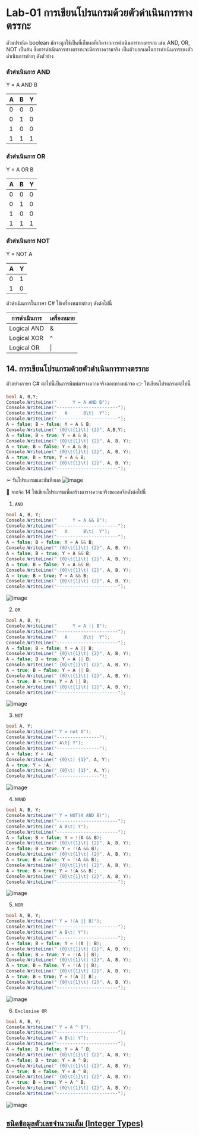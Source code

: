 # Lab-01 การเขียนโปรแกรมด้วยตัวดำเนินการทางตรรกะ

ตัวแปรชนิด boolean มักจะถูกใช้เป็นที่เก็บผลที่เกิดจากการดำเนินการทางตรรกะ เช่น AND, OR, NOT เป็นต้น ซึ่งการดำเนินการทางตรรกะจะมีตารางความจริง เป็นตัวบอกผลในการดำเนินการของตัวดำเนินการต่างๆ ดังตัวย่าง

### ตัวดำเนินการ AND

Y = A AND B

| A | B | Y |
|---|---|---|
| 0 | 0 | 0 |
| 0 | 1 | 0 |
| 1 | 0 | 0 |
| 1 | 1 | 1 |

### ตัวดำเนินการ OR

Y = A OR B

| A | B | Y |
|---|---|---|
| 0 | 0 | 0 |
| 0 | 1 | 0 |
| 1 | 0 | 0 |
| 1 | 1 | 1 |

### ตัวดำเนินการ NOT

Y = NOT A

| A | Y |
|--|--|
| 0 | 1 |
| 1 | 0 |

ตัวดำเนินการในภาษา C#
ใช้เครื่องหมายต่างๆ ดังต่อไปนี้

| การดำเนินการ | เครื่องหมาย |
|------------|-----------|
| Logical AND | & |
| Logical XOR | ^ |
| Logical OR | \| |

## 14. การเขียนโปรแกรมด้วยตัวดำเนินการทางตรรกะ

ตัวอย่างภาษา C# ต่อไปนี้เป็นการพิมพ์ตารางความจริงออกทางหน้าจอ
👉 ให้เขียนโปรแกรมต่อไปนี้

```csharp
bool A, B,Y;
Console.WriteLine("      Y = A AND B");
Console.WriteLine("-----------------------");
Console.WriteLine("   A      B\t|  Y");
Console.WriteLine("-----------------------");
A = false; B = false; Y = A & B;
Console.WriteLine(" {0}\t{1}\t| {2}", A,B,Y);
A = false; B = true; Y = A & B;
Console.WriteLine(" {0}\t{1}\t| {2}", A, B, Y);
A = true; B = false; Y = A & B;
Console.WriteLine(" {0}\t{1}\t| {2}", A, B, Y);
A = true; B = true; Y = A & B;
Console.WriteLine(" {0}\t{1}\t| {2}", A, B, Y);
Console.WriteLine("-----------------------");
```

➢ รันโปรแกรมและบันทึกผล
![image](https://user-images.githubusercontent.com/115066414/235315084-0900ed7e-80db-47ec-bfff-5f685fd19508.png)

 
👷 จากจ้อ 14 ให้เขียนโปรแกรมเพื่อสร้างตารางความจริงของลอจิกดังต่อไปนี้

1. `AND`
```cs
bool A, B, Y;
Console.WriteLine("      Y = A && B");
Console.WriteLine("-----------------------");
Console.WriteLine("   A      B\t|  Y");
Console.WriteLine("-----------------------");
A = false; B = false; Y = A && B;
Console.WriteLine(" {0}\t{1}\t| {2}", A, B, Y);
A = false; B = true; Y = A && B;
Console.WriteLine(" {0}\t{1}\t| {2}", A, B, Y);
A = true; B = false; Y = A && B;
Console.WriteLine(" {0}\t{1}\t| {2}", A, B, Y);
A = true; B = true; Y = A && B;
Console.WriteLine(" {0}\t{1}\t| {2}", A, B, Y);
Console.WriteLine("-----------------------");

```
![image](https://user-images.githubusercontent.com/115066414/235315204-fc901a7d-8395-4887-a3a6-41a3ea025d4a.png)

2. `OR`
```cs
bool A, B, Y;
Console.WriteLine("      Y = A || B");
Console.WriteLine("-----------------------");
Console.WriteLine("   A      B\t|  Y");
Console.WriteLine("-----------------------");
A = false; B = false; Y = A || B;
Console.WriteLine(" {0}\t{1}\t| {2}", A, B, Y);
A = false; B = true; Y = A || B;
Console.WriteLine(" {0}\t{1}\t| {2}", A, B, Y);
A = true; B = false; Y = A || B;
Console.WriteLine(" {0}\t{1}\t| {2}", A, B, Y);
A = true; B = true; Y = A || B;
Console.WriteLine(" {0}\t{1}\t| {2}", A, B, Y);
Console.WriteLine("-----------------------");
```
![image](https://user-images.githubusercontent.com/115066414/235315306-bfcdad08-783a-407d-8e6e-52dc8aac503d.png)

3. `NOT`
```cs
bool A, Y;
Console.WriteLine(" Y = not A");
Console.WriteLine("----------------");
Console.WriteLine(" A\t| Y");
Console.WriteLine("----------------");
A = false; Y = !A;
Console.WriteLine(" {0}\t| {1}", A, Y);
A = true; Y = !A;
Console.WriteLine(" {0}\t| {1}", A, Y);
Console.WriteLine("----------------");
```
![image](https://user-images.githubusercontent.com/115066414/235315373-1492a5df-9391-4f08-9a1d-26e49ead29cf.png)

4. `NAND`
```cs
bool A, B, Y;
Console.WriteLine(" Y = NOT(A AND B)");
Console.WriteLine("-----------------------");
Console.WriteLine(" A B\t| Y");
Console.WriteLine("-----------------------");
A = false; B = false; Y = !(A && B);
Console.WriteLine(" {0}\t{1}\t| {2}", A, B, Y);
A = false; B = true; Y = !(A && B);
Console.WriteLine(" {0}\t{1}\t| {2}", A, B, Y);
A = true; B = false; Y = !(A && B);
Console.WriteLine(" {0}\t{1}\t| {2}", A, B, Y);
A = true; B = true; Y = !(A && B);
Console.WriteLine(" {0}\t{1}\t| {2}", A, B, Y);
Console.WriteLine("-----------------------");
```
![image](https://user-images.githubusercontent.com/115066414/235315427-eafd63b1-2eb5-451b-b674-0e15a07ffb02.png)

5. `NOR`
```cs
bool A, B, Y;
Console.WriteLine(" Y = !(A || B)");
Console.WriteLine("-----------------------");
Console.WriteLine(" A B\t| Y");
Console.WriteLine("-----------------------");
A = false; B = false; Y = !(A || B);
Console.WriteLine(" {0}\t{1}\t| {2}", A, B, Y);
A = false; B = true; Y = !(A || B);
Console.WriteLine(" {0}\t{1}\t| {2}", A, B, Y);
A = true; B = false; Y = !(A || B);
Console.WriteLine(" {0}\t{1}\t| {2}", A, B, Y);
A = true; B = true; Y = !(A || B);
Console.WriteLine(" {0}\t{1}\t| {2}", A, B, Y);
Console.WriteLine("-----------------------");
```
![image](https://user-images.githubusercontent.com/115066414/235315497-40acbf82-2012-41fc-babc-6ab5fb19aff7.png)

6. `Exclusive OR`
```cs
bool A, B, Y;
Console.WriteLine(" Y = A ^ B");
Console.WriteLine("-----------------------");
Console.WriteLine(" A B\t| Y");
Console.WriteLine("-----------------------");
A = false; B = false; Y = A ^ B;
Console.WriteLine(" {0}\t{1}\t| {2}", A, B, Y);
A = false; B = true; Y = A ^ B;
Console.WriteLine(" {0}\t{1}\t| {2}", A, B, Y);
A = true; B = false; Y = A ^ B;
Console.WriteLine(" {0}\t{1}\t| {2}", A, B, Y);
A = true; B = true; Y = A ^ B;
Console.WriteLine(" {0}\t{1}\t| {2}", A, B, Y);
Console.WriteLine("-----------------------");
```
![image](https://user-images.githubusercontent.com/115066414/235315554-8e2178e4-f4f8-4e46-93af-89f91eae19ac.png)

## [ชนิดข้อมูลตัวเลขจำนวนเต็ม (Integer Types)](./Lab-01-part-15.md)
